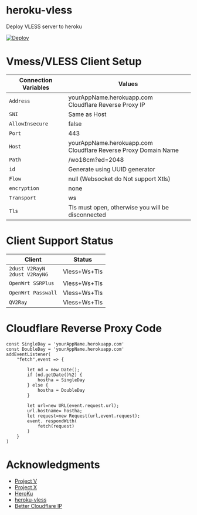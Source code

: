 # heroku-vless
Deploy VLESS server to heroku

[![Deploy](https://www.herokucdn.com/deploy/button.png)](https://dashboard.heroku.com/new?template=https://github.com/bbcbbk/bbk/tree/main)

# Vmess/VLESS Client Setup

| Connection Variables | Values |
| -------------------- | ------ |
| `Address` | yourAppName.herokuapp.com </br> Cloudflare Reverse Proxy IP |
| `SNI` | Same as Host |
| `AllowInsecure` | false |
| `Port` | 443 |
| `Host` | yourAppName.herokuapp.com </br> Cloudflare Reverse Proxy Domain Name |
| `Path` | /wo18cm?ed=2048 |
| `id` | Generate using UUID generator |
| `Flow` | null (Websocket do Not support Xtls)
| `encryption` | none |
| `Transport` | ws |
| `Tls` | Tls must open, otherwise you will be disconnected |

# Client Support Status

| Client | Status |
| ------ | ------ |
| `2dust V2RayN` </br> `2dust V2RayNG` | Vless+Ws+Tls |
| `OpenWrt SSRPlus` | Vless+Ws+Tls |
| `OpenWrt Passwall` | Vless+Ws+Tls |
| `QV2Ray` | Vless+Ws+Tls |

# Cloudflare Reverse Proxy Code

```
const SingleDay = 'yourAppName.herokuapp.com'
const DoubleDay = 'yourAppName.herokuapp.com'
addEventListener(
    "fetch",event => {
    
        let nd = new Date();
        if (nd.getDate()%2) {
            hostha = SingleDay
        } else {
            hostha = DoubleDay
        }
        
        let url=new URL(event.request.url);
        url.hostname= hostha;
        let request=new Request(url,event.request);
        event. respondWith(
            fetch(request)
        )
    }
)
```

# Acknowledgments

- [Project V](https://github.com/v2ray/v2ray-core.git)
- [Project X](https://github.com/XTLS/Xray-core.git)
- [HeroKu](https://heroku.com)
- [heroku-vless](https://github.com/DanyTPG/heroku-vless.git)
- [Better Cloudflare IP](https://github.com/XIU2/CloudflareSpeedTest.git)
